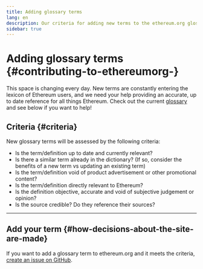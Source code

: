 ```yaml
---
title: Adding glossary terms
lang: en
description: Our criteria for adding new terms to the ethereum.org glossary
sidebar: true
---
```


# Adding glossary terms {#contributing-to-ethereumorg-}

This space is changing every day. New terms are constantly entering the lexicon of Ethereum users, and we need your help providing an accurate, up to date reference for all things Ethereum. Check out the current [glossary](/en/glossary/) and see below if you want to help!

## Criteria {#criteria}

New glossary terms will be assessed by the following criteria:

- Is the term/definition up to date and currently relevant?
- Is there a similar term already in the dictionary? (If so, consider the benefits of a new term vs updating an existing term)
- Is the term/definition void of product advertisement or other promotional content?
- Is the term/definition directly relevant to Ethereum?
- Is the definition objective, accurate and void of subjective judgement or opinion?
- Is the source credible? Do they reference their sources?

---

## Add your term {#how-decisions-about-the-site-are-made}

If you want to add a glossary term to ethereum.org and it meets the criteria, [create an issue on GitHub](https://github.com/ethereum/ethereum-org-website/issues/new?template=suggest_glossary_term.md).
